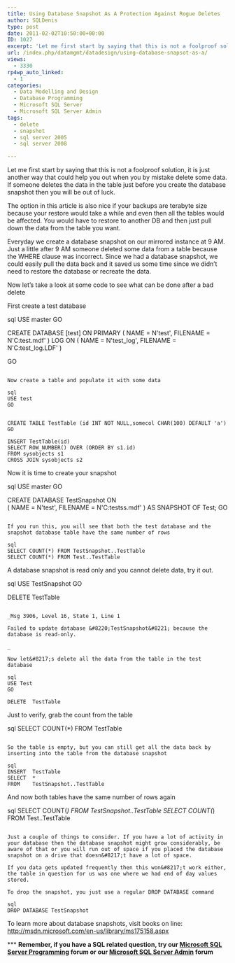 ```yaml
---
title: Using Database Snapshot As A Protection Against Rogue Deletes
author: SQLDenis
type: post
date: 2011-02-02T10:50:00+00:00
ID: 1027
excerpt: 'Let me first start by saying that this is not a foolproof solution, it is just another way that could help you out when you by mistake delete some data. If someone deletes the data in the table just before you create the database snapshot then you will&hellip;'
url: /index.php/datamgmt/datadesign/using-database-snapsot-as-a/
views:
  - 3330
rp4wp_auto_linked:
  - 1
categories:
  - Data Modelling and Design
  - Database Programming
  - Microsoft SQL Server
  - Microsoft SQL Server Admin
tags:
  - delete
  - snapshot
  - sql server 2005
  - sql server 2008

---
```

Let me first start by saying that this is not a foolproof solution, it is just another way that could help you out when you by mistake delete some data. If someone deletes the data in the table just before you create the database snapshot then you will be out of luck.

The option in this article is also nice if your backups are terabyte size because your restore would take a while and even then all the tables would be affected. You would have to restore to another DB and then just pull down the data from the table you want.

Everyday we create a database snapshot on our mirrored instance at 9 AM. Just a little after 9 AM someone deleted some data from a table because the WHERE clause was incorrect. Since we had a database snapshot, we could easily pull the data back and it saved us some time since we didn&#8217;t need to restore the database or recreate the data.

Now let&#8217;s take a look at some code to see what can be done after a bad delete

First create a test database

sql
USE master
GO
 
CREATE DATABASE [test] ON  PRIMARY
( NAME = N'test', FILENAME = N'C:test.mdf'  )
 LOG ON
( NAME = N'test_log', FILENAME = N'C:test_log.LDF' )
 
GO
```

Now create a table and populate it with some data

sql
USE test
GO
 
 
CREATE TABLE TestTable (id INT NOT NULL,somecol CHAR(100) DEFAULT 'a')
GO
 
INSERT TestTable(id)
SELECT ROW_NUMBER() OVER (ORDER BY s1.id)
FROM sysobjects s1
CROSS JOIN sysobjects s2
```

Now it is time to create your snapshot

sql
USE master
GO
 
   
CREATE DATABASE TestSnapshot ON  
( NAME = N'test', FILENAME = N'C:testss.mdf' )
  AS SNAPSHOT OF Test;
GO
```

If you run this, you will see that both the test database and the snapshot database table have the same number of rows

sql
SELECT COUNT(*) FROM TestSnapshot..TestTable
SELECT COUNT(*) FROM Test..TestTable
```

A database snapshot is read only and you cannot delete data, try it out.

sql
USE TestSnapshot
GO
 
DELETE TestTable
```

_Msg 3906, Level 16, State 1, Line 1
  
Failed to update database &#8220;TestSnapshot&#8221; because the database is read-only.
  
_ 
  
Now let&#8217;s delete all the data from the table in the test database

sql
USE Test
GO
 
DELETE  TestTable
```

Just to verify, grab the count from the table

sql
SELECT  COUNT(*)
FROM    TestTable
```

So the table is empty, but you can still get all the data back by inserting into the table from the database snapshot

sql
INSERT  TestTable
SELECT  *
FROM    TestSnapshot..TestTable
```

And now both tables have the same number of rows again

sql
SELECT  COUNT(*)
FROM    TestSnapshot..TestTable
SELECT  COUNT(*)
FROM    Test..TestTable
```

Just a couple of things to consider. If you have a lot of activity in your database then the database snapshot might grow considerably, be aware of that or you will run out of space if you placed the database snapshot on a drive that doesn&#8217;t have a lot of space.

If you data gets updated frequently then this won&#8217;t work either, the table in question for us was one where we had end of day values stored.

To drop the snapshot, you just use a regular DROP DATABASE command

sql
DROP DATABASE TestSnapshot 
```

To learn more about database snapshots, visit books on line: http://msdn.microsoft.com/en-us/library/ms175158.aspx

\*** **Remember, if you have a SQL related question, try our [Microsoft SQL Server Programming][1] forum or our [Microsoft SQL Server Admin][2] forum**<ins></ins>

 [1]: http://forum.ltd.local/viewforum.php?f=17
 [2]: http://forum.ltd.local/viewforum.php?f=22